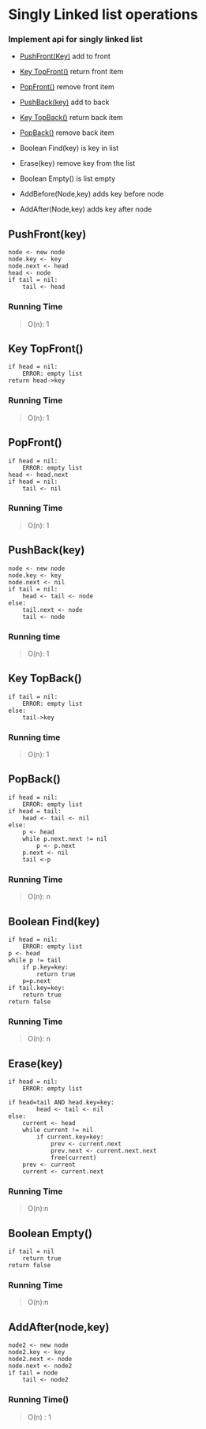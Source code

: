 # Singly Linked list  operations

### Implement api for singly linked list 
- [PushFront(Key)](#pushfrontkey)
add to front 

- [Key TopFront()](#key-topfront)
return front item

- [PopFront()](#popfront)
remove front item

- [PushBack(key)](#pushbackkey)
add to  back

- [Key TopBack()](#key-topback)
return back item

- [PopBack()](#popback)
remove back item

- Boolean Find(key)
is key in list

- Erase(key)
remove key from the list

- Boolean Empty()
is list empty

- AddBefore(Node,key)
adds key before node

- AddAfter(Node,key)
adds key after node


## PushFront(key)
```
node <- new node
node.key <- key
node.next <- head
head <- node
if tail = nil:
	tail <- head
```

### Running Time

> O(n): 1

## Key TopFront()
```
if head = nil:
	ERROR: empty list
return head->key
```

### Running Time
> O(n): 1

## PopFront()
```
if head = nil:
	ERROR: empty list 
head <- head.next
if head = nil:
	tail <- nil
```

### Running Time
> O(n): 1

## PushBack(key)
```
node <- new node
node.key <- key
node.next <- nil
if tail = nil:
	head <- tail <- node
else:
	tail.next <- node
	tail <- node
```

### Running time
> O(n): 1


## Key TopBack()
```
if tail = nil:
	ERROR: empty list
else:
	tail->key
```

### Running time
> O(n): 1

## PopBack()
```
if head = nil:
	ERROR: empty list
if head = tail:
	head <- tail <- nil
else:
	p <- head
	while p.next.next != nil
		p <- p.next
	p.next <- nil
	tail <-p
```

### Running Time
> O(n): n


## Boolean Find(key)
```
if head = nil:
	ERROR: empty list
p <- head
while p != tail
	if p.key=key:
		return true
	p=p.next
if tail.key=key:
	return true
return false
```

### Running Time
> O(n): n

## Erase(key)
```
if head = nil:
	ERROR: empty list

if head=tail AND head.key=key:
		head <- tail <- nil
else:
	current <- head
	while current != nil
		if current.key=key:
			prev <- current.next
			prev.next <- current.next.next
			free(current)
	prev <- current
	current <- current.next
```

### Running Time
> O(n):n

## Boolean Empty()
```
if tail = nil
	return true
return false
```

### Running Time
> O(n):n

## AddAfter(node,key)
```
node2 <- new node
node2.key <- key
node2.next <- node
node.next <- node2
if tail = node
	tail <- node2
```

### Running Time()
> O(n) : 1